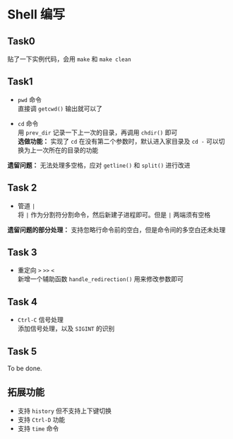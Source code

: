 # Shell 编写

## Task0

贴了一下实例代码，会用 `make` 和 `make clean`

## Task1

- `pwd` 命令  
  直接调 `getcwd()` 输出就可以了

- `cd` 命令  
  用 `prev_dir` 记录一下上一次的目录，再调用 `chdir()` 即可  
  **选做功能：** 实现了 `cd` 在没有第二个参数时，默认进入家目录及 `cd -` 可以切换为上一次所在的目录的功能

**遗留问题：** 无法处理多空格，应对 `getline()` 和 `split()` 进行改进

## Task 2

- 管道 ` | `  
  将 ` | ` 作为分割符分割命令，然后新建子进程即可。但是 `|` 两端须有空格

**遗留问题的部分处理：** 支持忽略行命令前的空白，但是命令间的多空白还未处理

## Task 3

- 重定向 ` > ` ` >> ` ` < `  
  新增一个辅助函数 `handle_redirection()` 用来修改参数即可

## Task 4

- `Ctrl-C` 信号处理  
  添加信号处理，以及 `SIGINT` 的识别

## Task 5

To be done.

## 拓展功能

- 支持 `history` 但不支持上下键切换
- 支持 `Ctrl-D` 功能
- 支持 `time` 命令
